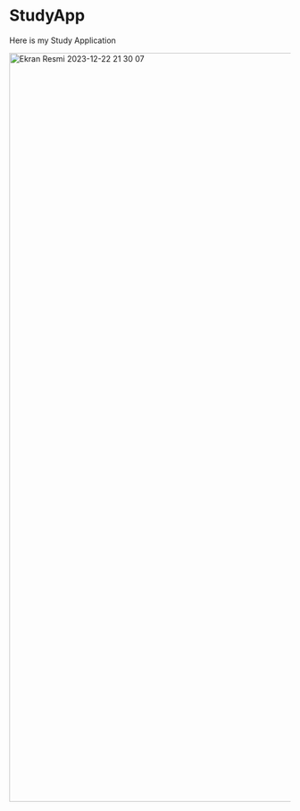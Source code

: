# StudyApp
Here is my Study Application



<img width="1340" alt="Ekran Resmi 2023-12-22 21 30 07" src="https://github.com/ezgikrhnn/StudyApp/assets/109277079/aa1d5767-5de3-4ac3-bcdf-a6453b749458">
